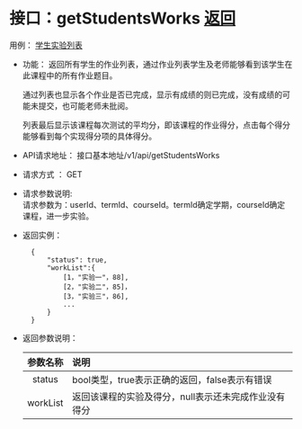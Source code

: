 # 接口：getStudentsWorks [返回](../README.md)

用例： [学生实验列表](../usecase/stuWorkList.md)
    
- 功能：
    返回所有学生的作业列表，通过作业列表学生及老师能够看到该学生在此课程中的所有作业题目。
    
    通过列表也显示各个作业是否已完成，显示有成绩的则已完成，没有成绩的可能未提交，也可能老师未批阅。

    列表最后显示该课程每次测试的平均分，即该课程的作业得分，点击每个得分能够看到每个实现得分项的具体得分。
    
- API请求地址： 
   接口基本地址/v1/api/getStudentsWorks

- 请求方式 ：
    GET  

- 请求参数说明:        
    请求参数为：userId、termId、courseId。termId确定学期，courseId确定课程，进一步实验。
    
- 返回实例：

        {
            "status": true,
            "workList":{
                [1，"实验一"，88],
                [2，"实验二"，85]，
                [3，"实验三"，86],
                ...
            }
        }
  
- 返回参数说明：    
 
  |参数名称|说明|
  |:---------:|:--------------------------------------------------------|      
  |status|bool类型，true表示正确的返回，false表示有错误|
  |workList|返回该课程的实验及得分，null表示还未完成作业没有得分|